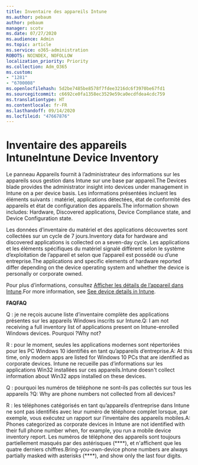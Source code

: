 ```yaml
---
title: Inventaire des appareils Intune
ms.author: pebaum
author: pebaum
manager: scotv
ms.date: 07/27/2020
ms.audience: Admin
ms.topic: article
ms.service: o365-administration
ROBOTS: NOINDEX, NOFOLLOW
localization_priority: Priority
ms.collection: Adm_O365
ms.custom:
- "1281"
- "6700008"
ms.openlocfilehash: 5d2be7485be8578f7fdee3216dc6f3970be67fd1
ms.sourcegitcommit: c6692ce0fa1358ec3529e59ca0ecdfdea4cdc759
ms.translationtype: HT
ms.contentlocale: fr-FR
ms.lasthandoff: 09/14/2020
ms.locfileid: "47667876"
---
```

# <a name="intune-device-inventory"></a><span data-ttu-id="67ed5-102">Inventaire des appareils Intune</span><span class="sxs-lookup"><span data-stu-id="67ed5-102">Intune Device Inventory</span></span>

<span data-ttu-id="67ed5-103">Le panneau Appareils fournit à l’administrateur des informations sur les appareils sous gestion dans Intune sur une base par appareil.</span><span class="sxs-lookup"><span data-stu-id="67ed5-103">The Devices blade provides the administrator insight into devices under management in Intune on a per device basis.</span></span> <span data-ttu-id="67ed5-104">Les informations présentées incluent les éléments suivants : matériel, applications détectées, état de conformité des appareils et état de configuration des appareils.</span><span class="sxs-lookup"><span data-stu-id="67ed5-104">The information shown includes: Hardware, Discovered applications, Device Compliance state, and Device Configuration state.</span></span>

<span data-ttu-id="67ed5-105">Les données d’inventaire du matériel et des applications découvertes sont collectées sur un cycle de 7 jours.</span><span class="sxs-lookup"><span data-stu-id="67ed5-105">Inventory data for hardware and discovered applications is collected on a seven-day cycle.</span></span> <span data-ttu-id="67ed5-106">Les applications et les éléments spécifiques du matériel signalé diffèrent selon le système d’exploitation de l’appareil et selon que l’appareil est possédé ou d’une entreprise.</span><span class="sxs-lookup"><span data-stu-id="67ed5-106">The applications and specific elements of hardware reported differ depending on the device operating system and whether the device is personally or corporate owned.</span></span>

<span data-ttu-id="67ed5-107">Pour plus d’informations, consultez [Afficher les détails de l’appareil dans Intune](https://docs.microsoft.com/intune/device-inventory).</span><span class="sxs-lookup"><span data-stu-id="67ed5-107">For more information, see [See device details in Intune](https://docs.microsoft.com/intune/device-inventory).</span></span>

<span data-ttu-id="67ed5-108">**FAQ**</span><span class="sxs-lookup"><span data-stu-id="67ed5-108">**FAQ**</span></span>

<span data-ttu-id="67ed5-109">Q : je ne reçois aucune liste d’inventaire complète des applications présentes sur les appareils Windows inscrits sur Intune.</span><span class="sxs-lookup"><span data-stu-id="67ed5-109">Q: I am not receiving a full inventory list of applications present on Intune-enrolled Windows devices.</span></span> <span data-ttu-id="67ed5-110">Pourquoi ?</span><span class="sxs-lookup"><span data-stu-id="67ed5-110">Why not?</span></span>

<span data-ttu-id="67ed5-111">R : pour le moment, seules les applications modernes sont répertoriées pour les PC Windows 10 identifiés en tant qu’appareils d’entreprise.</span><span class="sxs-lookup"><span data-stu-id="67ed5-111">A: At this time, only modern apps are listed for Windows 10 PCs that are identified as corporate devices.</span></span> <span data-ttu-id="67ed5-112">Intune ne recueille pas d’informations sur les applications Win32 installées sur ces appareils.</span><span class="sxs-lookup"><span data-stu-id="67ed5-112">Intune doesn't collect information about Win32 apps installed on these devices.</span></span>

<span data-ttu-id="67ed5-113">Q : pourquoi les numéros de téléphone ne sont-ils pas collectés sur tous les appareils ?</span><span class="sxs-lookup"><span data-stu-id="67ed5-113">Q: Why are phone numbers not collected from all devices?</span></span>

<span data-ttu-id="67ed5-114">R : les téléphones catégorisés en tant qu’appareils d’entreprise dans Intune ne sont pas identifiés avec leur numéro de téléphone complet lorsque, par exemple, vous exécutez un rapport sur l’inventaire des appareils mobiles.</span><span class="sxs-lookup"><span data-stu-id="67ed5-114">A: Phones categorized as corporate devices in Intune are not identified with their full phone number when, for example, you run a mobile device inventory report.</span></span> <span data-ttu-id="67ed5-115">Les numéros de téléphone des appareils sont toujours partiellement masqués par des astérisques (\*\*\*\*), et n'affichent que les quatre derniers chiffres.</span><span class="sxs-lookup"><span data-stu-id="67ed5-115">Bring-you-own-device phone numbers are always partially masked with asterisks (\*\*\*\*), and show only the last four digits.</span></span>